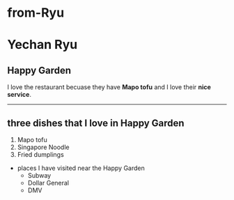 # from-Ryu
# Yechan Ryu
## Happy Garden

I love the restaurant becuase they have **Mapo tofu** and I love their **nice service**.

---

## three dishes that I love in Happy Garden
1. Mapo tofu
2. Singapore Noodle
3. Fried dumplings
- places I have visited near the Happy Garden
    - Subway
    - Dollar General
    - DMV